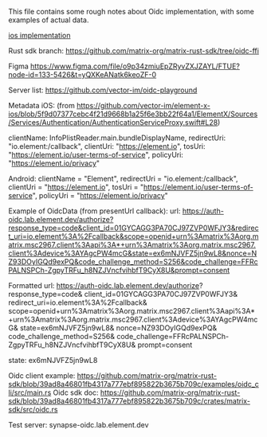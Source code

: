 This file contains some rough notes about Oidc implementation, with some examples of actual data.

[ios implementation](https://github.com/vector-im/element-x-ios/compare/develop...doug/oidc-temp)

Rust sdk branch: https://github.com/matrix-org/matrix-rust-sdk/tree/oidc-ffi

Figma https://www.figma.com/file/o9p34zmiuEpZRyvZXJZAYL/FTUE?node-id=133-5426&t=yQXKeANatk6keoZF-0

Server list: https://github.com/vector-im/oidc-playground

Metadata iOS: (from https://github.com/vector-im/element-x-ios/blob/5f9d07377cebc4f21d9668b1a25f6e3bb22f64a1/ElementX/Sources/Services/Authentication/AuthenticationServiceProxy.swift#L28)

clientName: InfoPlistReader.main.bundleDisplayName,
redirectUri: "io.element:/callback",
clientUri: "https://element.io",
tosUri: "https://element.io/user-terms-of-service",
policyUri: "https://element.io/privacy"


Android:
clientName = "Element",
redirectUri = "io.element:/callback",
clientUri = "https://element.io",
tosUri = "https://element.io/user-terms-of-service",
policyUri = "https://element.io/privacy"


Example of OidcData (from presentUrl callback):
url: https://auth-oidc.lab.element.dev/authorize?response_type=code&client_id=01GYCAGG3PA70CJ97ZVP0WFJY3&redirect_uri=io.element%3A%2Fcallback&scope=openid+urn%3Amatrix%3Aorg.matrix.msc2967.client%3Aapi%3A*+urn%3Amatrix%3Aorg.matrix.msc2967.client%3Adevice%3AYAgcPW4mcG&state=ex6mNJVFZ5jn9wL8&nonce=NZ93DOyIGQd9exPQ&code_challenge_method=S256&code_challenge=FFRcPALNSPCh-ZgpyTRFu_h8NZJVncfvihbfT9CyX8U&prompt=consent

Formatted url:
https://auth-oidc.lab.element.dev/authorize?
    response_type=code&
    client_id=01GYCAGG3PA70CJ97ZVP0WFJY3&
    redirect_uri=io.element%3A%2Fcallback&
    scope=openid+urn%3Amatrix%3Aorg.matrix.msc2967.client%3Aapi%3A*+urn%3Amatrix%3Aorg.matrix.msc2967.client%3Adevice%3AYAgcPW4mcG&
    state=ex6mNJVFZ5jn9wL8&
    nonce=NZ93DOyIGQd9exPQ&
    code_challenge_method=S256&
    code_challenge=FFRcPALNSPCh-ZgpyTRFu_h8NZJVncfvihbfT9CyX8U&
    prompt=consent

state: ex6mNJVFZ5jn9wL8


Oidc client example: https://github.com/matrix-org/matrix-rust-sdk/blob/39ad8a46801fb4317a777ebf895822b3675b709c/examples/oidc_cli/src/main.rs
Oidc sdk doc: https://github.com/matrix-org/matrix-rust-sdk/blob/39ad8a46801fb4317a777ebf895822b3675b709c/crates/matrix-sdk/src/oidc.rs


Test server:
synapse-oidc.lab.element.dev
